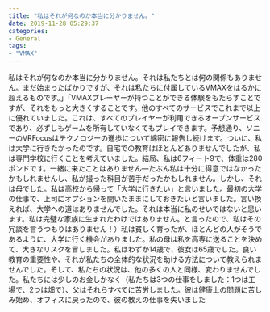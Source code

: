 ```yaml
---
title: "私はそれが何なのか本当に分かりません。"
date: 2019-11-28 05:29:37
categories:
- General
tags:
- "VMAX"
---
```


私はそれが何なのか本当に分かりません。それは私たちとは何の関係もありません。まだ始まったばかりですが、それは私たちに付属しているVMAXをはるかに超えるものです。」「VMAXプレーヤーが持つことができる体験をもたらすことですが、それをもっと大きくすることです。他のすべてのサービスでこれまで以上に優れていました。これは、すべてのプレイヤーが利用できるオープンサービスであり、必ずしもゲームを所有していなくてもプレイできます。予想通り、ソニーのVRFocusはテクノロジーの進歩について綿密に報告し続けます。ついに、私は大学に行きたかったのです。自宅での教育はほとんどありませんでしたが、私は専門学校に行くことを考えていました。結局、私は6フィート9で、体重は280ポンドです。一緒に来たことはありません—たぶん私は十分に得意ではなかったかもしれませんし、私が撮った科目が苦手だったかもしれません。しかし、それは母でした。私は高校から帰って「大学に行きたい」と言いました。最初の大学の仕事で、上司にオプションを開いたままにしておきたいと言いました。言い換えれば、大学への道はありませんでした。それは本当に私のせいではないと思います。私は完璧な家族に生まれたわけではありません。と言ったので、私はその冗談を言うつもりはありません！）私は貧しく育ったが、ほとんどの人がそうであるように、大学に行く機会がありました。私の母は私を高専に送ることを決めて、大きなリスクを冒しました。私はわずか14歳で、彼女は65歳でした。良い教育の重要性や、それが私たちの全体的な状況を助ける方法について教えられませんでした。そして、私たちの状況は、他の多くの人と同様、変わりませんでした。私たちには少しのお金しかなく（私たちは3つの仕事をしました：1つは工場で、2つは畑で）、父はそれらすべてに苦労しました。彼は健康上の問題に苦しみ始め、オフィスに戻ったので、彼の教えの仕事を失いました
